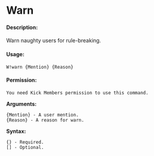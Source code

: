 # Warn

#### Description:

Warn naughty users for rule-breaking.

#### Usage:

```text
W!warn {Mention} {Reason}
```

#### Permission:

```text
You need Kick Members permission to use this command.
```

**Arguments:**

```text
{Mention} - A user mention.
{Reason} - A reason for warn.
```

**Syntax:**

```text
{} - Required.
[] - Optional.
```

